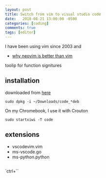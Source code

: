 ```yaml
---
layout: post
title: Switch from vim to visual studio code
date:   2018-08-21 13:00:00 -0500
categories: [coding]
comments: true
tags: [editor]
---
```


I have been using vim since 2003 and 


* [why neovim is better than vim](https://geoff.greer.fm/2015/01/15/why-neovim-is-better-than-vim/)

toolip for function signitures

## installation

downloaded from [here](https://code.visualstudio.com/Download)

```
sudo dpkg -i ~/Downloads/code_*deb
```

On my Chromebook, I use it with Crouton

```
sudo startxiwi -T code
```

## extensions

* vscodevim.vim
* ms-vscode.go
* ms-python.python

##

`ctrl+\``
